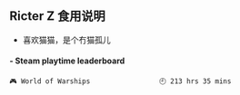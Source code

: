 ## Ricter Z 食用说明
- 喜欢猫猫，是个冇猫孤儿

<!-- steam-box start -->
#### - Steam playtime leaderboard
```text
🎮 World of Warships                 🕘 213 hrs 35 mins
```
<!-- Powered by https://github.com/YouEclipse/steam-box . -->
<!-- steam-box end -->
